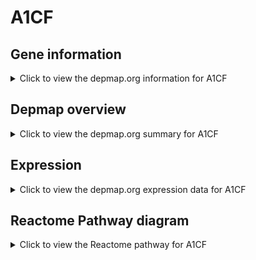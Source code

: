 <h1>A1CF</h1>

<h2>Gene information</h2>
<details>
  <summary>Click to view the depmap.org information for A1CF</summary>
  <p><a href="https://depmap.org/portal/gene/A1CF?tab=about" target="_BLANK">Open page in a new tab...</a></p>
  <iframe src="https://depmap.org/portal/gene/A1CF?tab=about" style="border:none;width:100%;height:800px"></iframe>
</details>

<h2>Depmap overview</h2>
<details>
  <summary>Click to view the depmap.org summary for A1CF</summary>
  <p><a href="https://depmap.org/portal/gene/A1CF?tab=overview" target="_BLANK">Open page in a new tab...</a></p>
  <iframe src="https://depmap.org/portal/gene/A1CF?tab=overview" style="border:none;width:100%;height:800px"></iframe>
</details>

<h2>Expression</h2>
<details>
  <summary>Click to view the depmap.org expression data for A1CF</summary>
  <p><a href="https://depmap.org/portal/gene/A1CF?tab=characterization" target="_BLANK">Open page in a new tab...</a></p>
  <iframe src="https://depmap.org/portal/gene/A1CF?tab=characterization" style="border:none;width:100%;height:800px"></iframe>
</details>



<h2>Reactome Pathway diagram</h2>
<details>
  <summary>Click to view the Reactome pathway for A1CF</summary>
  <p><a href="https://reactome.org/PathwayBrowser/#/R-HSA-75094" target="_BLANK">Open page in a new tab...</a></p>
  <p>Formation of the Editosome</p>
<iframe src="https://reactome.org/PathwayBrowser/#/R-HSA-75094" style="border:none;width:100%;height:800px"></iframe>
</details>



